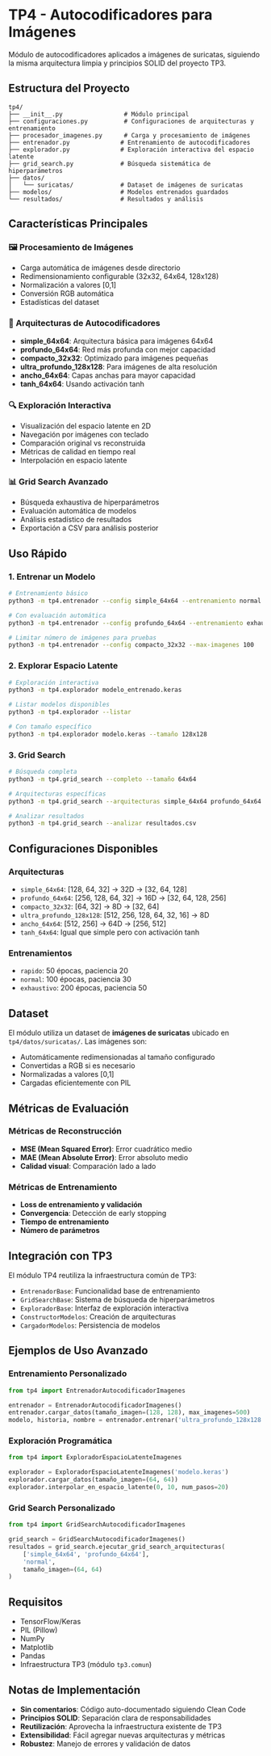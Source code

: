 # TP4 - Autocodificadores para Imágenes

Módulo de autocodificadores aplicados a imágenes de suricatas, siguiendo la misma arquitectura limpia y principios SOLID del proyecto TP3.

## Estructura del Proyecto

```
tp4/
├── __init__.py                 # Módulo principal
├── configuraciones.py          # Configuraciones de arquitecturas y entrenamiento
├── procesador_imagenes.py      # Carga y procesamiento de imágenes
├── entrenador.py              # Entrenamiento de autocodificadores
├── explorador.py              # Exploración interactiva del espacio latente
├── grid_search.py             # Búsqueda sistemática de hiperparámetros
├── datos/
│   └── suricatas/             # Dataset de imágenes de suricatas
├── modelos/                   # Modelos entrenados guardados
└── resultados/                # Resultados y análisis
```

## Características Principales

### 🖼️ Procesamiento de Imágenes
- Carga automática de imágenes desde directorio
- Redimensionamiento configurable (32x32, 64x64, 128x128)
- Normalización a valores [0,1]
- Conversión RGB automática
- Estadísticas del dataset

### 🧠 Arquitecturas de Autocodificadores
- **simple_64x64**: Arquitectura básica para imágenes 64x64
- **profundo_64x64**: Red más profunda con mejor capacidad
- **compacto_32x32**: Optimizado para imágenes pequeñas
- **ultra_profundo_128x128**: Para imágenes de alta resolución
- **ancho_64x64**: Capas anchas para mayor capacidad
- **tanh_64x64**: Usando activación tanh

### 🔍 Exploración Interactiva
- Visualización del espacio latente en 2D
- Navegación por imágenes con teclado
- Comparación original vs reconstruida
- Métricas de calidad en tiempo real
- Interpolación en espacio latente

### 📊 Grid Search Avanzado
- Búsqueda exhaustiva de hiperparámetros
- Evaluación automática de modelos
- Análisis estadístico de resultados
- Exportación a CSV para análisis posterior

## Uso Rápido

### 1. Entrenar un Modelo
```bash
# Entrenamiento básico
python3 -m tp4.entrenador --config simple_64x64 --entrenamiento normal

# Con evaluación automática
python3 -m tp4.entrenador --config profundo_64x64 --entrenamiento exhaustivo --evaluar

# Limitar número de imágenes para pruebas
python3 -m tp4.entrenador --config compacto_32x32 --max-imagenes 100
```

### 2. Explorar Espacio Latente
```bash
# Exploración interactiva
python3 -m tp4.explorador modelo_entrenado.keras

# Listar modelos disponibles
python3 -m tp4.explorador --listar

# Con tamaño específico
python3 -m tp4.explorador modelo.keras --tamaño 128x128
```

### 3. Grid Search
```bash
# Búsqueda completa
python3 -m tp4.grid_search --completo --tamaño 64x64

# Arquitecturas específicas
python3 -m tp4.grid_search --arquitecturas simple_64x64 profundo_64x64

# Analizar resultados
python3 -m tp4.grid_search --analizar resultados.csv
```

## Configuraciones Disponibles

### Arquitecturas
- `simple_64x64`: [128, 64, 32] → 32D → [32, 64, 128]
- `profundo_64x64`: [256, 128, 64, 32] → 16D → [32, 64, 128, 256]
- `compacto_32x32`: [64, 32] → 8D → [32, 64]
- `ultra_profundo_128x128`: [512, 256, 128, 64, 32, 16] → 8D
- `ancho_64x64`: [512, 256] → 64D → [256, 512]
- `tanh_64x64`: Igual que simple pero con activación tanh

### Entrenamientos
- `rapido`: 50 épocas, paciencia 20
- `normal`: 100 épocas, paciencia 30
- `exhaustivo`: 200 épocas, paciencia 50

## Dataset

El módulo utiliza un dataset de **imágenes de suricatas** ubicado en `tp4/datos/suricatas/`. Las imágenes son:
- Automáticamente redimensionadas al tamaño configurado
- Convertidas a RGB si es necesario
- Normalizadas a valores [0,1]
- Cargadas eficientemente con PIL

## Métricas de Evaluación

### Métricas de Reconstrucción
- **MSE (Mean Squared Error)**: Error cuadrático medio
- **MAE (Mean Absolute Error)**: Error absoluto medio
- **Calidad visual**: Comparación lado a lado

### Métricas de Entrenamiento
- **Loss de entrenamiento y validación**
- **Convergencia**: Detección de early stopping
- **Tiempo de entrenamiento**
- **Número de parámetros**

## Integración con TP3

El módulo TP4 reutiliza la infraestructura común de TP3:
- `EntrenadorBase`: Funcionalidad base de entrenamiento
- `GridSearchBase`: Sistema de búsqueda de hiperparámetros
- `ExploradorBase`: Interfaz de exploración interactiva
- `ConstructorModelos`: Creación de arquitecturas
- `CargadorModelos`: Persistencia de modelos

## Ejemplos de Uso Avanzado

### Entrenamiento Personalizado
```python
from tp4 import EntrenadorAutocodificadorImagenes

entrenador = EntrenadorAutocodificadorImagenes()
entrenador.cargar_datos(tamaño_imagen=(128, 128), max_imagenes=500)
modelo, historia, nombre = entrenador.entrenar('ultra_profundo_128x128', 'exhaustivo')
```

### Exploración Programática
```python
from tp4 import ExploradorEspacioLatenteImagenes

explorador = ExploradorEspacioLatenteImagenes('modelo.keras')
explorador.cargar_datos(tamaño_imagen=(64, 64))
explorador.interpolar_en_espacio_latente(0, 10, num_pasos=20)
```

### Grid Search Personalizado
```python
from tp4 import GridSearchAutocodificadorImagenes

grid_search = GridSearchAutocodificadorImagenes()
resultados = grid_search.ejecutar_grid_search_arquitecturas(
    ['simple_64x64', 'profundo_64x64'], 
    'normal',
    tamaño_imagen=(64, 64)
)
```

## Requisitos

- TensorFlow/Keras
- PIL (Pillow)
- NumPy
- Matplotlib
- Pandas
- Infraestructura TP3 (módulo `tp3.comun`)

## Notas de Implementación

- **Sin comentarios**: Código auto-documentado siguiendo Clean Code
- **Principios SOLID**: Separación clara de responsabilidades
- **Reutilización**: Aprovecha la infraestructura existente de TP3
- **Extensibilidad**: Fácil agregar nuevas arquitecturas y métricas
- **Robustez**: Manejo de errores y validación de datos
